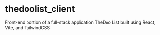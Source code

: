 # thedoolist_client
Front-end portion of a full-stack application TheDoo List built using React, Vite, and TailwindCSS
